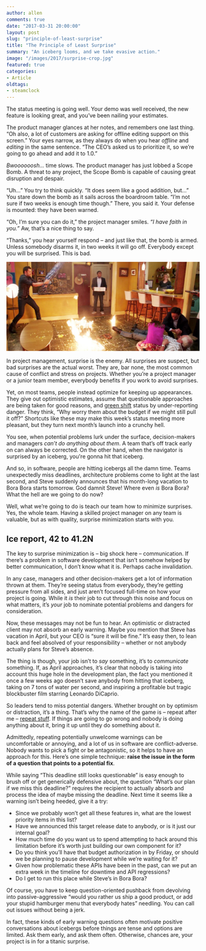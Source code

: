 ```yaml
---
author: allen
comments: true
date: "2017-03-31 20:00:00"
layout: post
slug: "principle-of-least-surprise"
title: "The Principle of Least Surprise"
summary: "An iceberg looms, and we take evasive action."
image: "/images/2017/surprise-crop.jpg"
featured: true
categories:
- Article
oldtags:
- steamclock
---
```


The status meeting is going well. Your demo was well received, the new feature is looking great, and you’ve been nailing your estimates.

The product manager glances at her notes, and remembers one last thing. “Oh also, a lot of customers are asking for offline editing support on this screen.” Your eyes narrow, as they always do when you hear *offline* and *editing* in the same sentence. “The CEO’s asked us to prioritize it, so we’re going to go ahead and add it to 1.0.”

*Bwoooooosh…* time slows. The product manager has just lobbed a Scope Bomb. A threat to any project, the Scope Bomb is capable of causing great disruption and despair.

“Uh…” You try to think quickly. “It does seem like a good addition, but…” You stare down the bomb as it sails across the boardroom table. “I’m not sure if two weeks is enough time though.” There, you said it. Your defense is mounted: they have been warned.

“Oh, I’m sure you can do it,” the project manager smiles. *“I have faith in you.”* Aw, that’s a nice thing to say.

“Thanks,” you hear yourself respond &ndash; and just like that, the bomb is armed. Unless somebody disarms it, in two weeks it will go off. Everybody except you will be surprised. This is bad.

<img src='/images/2017/surprise.jpg'>

In project management, surprise is the enemy. All surprises are suspect, but bad surprises are the actual worst. They are, bar none, the most common cause of conflict and stress on projects. Whether you’re a project manager or a junior team member, everybody benefits if you work to avoid surprises.

Yet, on most teams, people instead optimize for keeping up appearances. They give out optimistic estimates, assume that questionable approaches are being taken for good reasons, and [green shift](http://calleam.com/WTPF/?p=1205) status by under-reporting danger. They think, “Why worry them about the budget if we might still pull it off?” Shortcuts like these may make this week’s status meeting more pleasant, but they turn next month’s launch into a crunchy hell.

You see, when potential problems lurk under the surface, decision-makers and managers *can’t do anything about them*. A team that’s off track early on can always be corrected. On the other hand, when the navigator is surprised by an iceberg, you're gonna hit that iceberg.

And so, in software, people are hitting icebergs all the damn time. Teams unexpectedly miss deadlines, architecture problems come to light at the last second, and Steve suddenly announces that his month-long vacation to Bora Bora starts tomorrow. God damnit Steve! Where even *is* Bora Bora? What the hell are we going to do now?

Well, what we’re going to do is teach our team how to minimize surprises. Yes, the whole team. Having a skilled project manager on any team is valuable, but as with quality, surprise minimization starts with you.

## Ice report, 42 to 41.2N

The key to surprise minimization is &ndash; big shock here &ndash; communication. If there’s a problem in software development that isn’t somehow helped by better communication, I don’t know what it is. Perhaps cache invalidation.

In any case, managers and other decision-makers get a lot of information thrown at them. They’re seeing status from everybody, they’re getting pressure from all sides, and just aren’t focused full-time on how your project is going. While it *is* their job to cut through this noise and focus on what matters, it’s *your* job to nominate potential problems and dangers for consideration.

Now, these messages may not be fun to hear. An optimistic or distracted client may not absorb an early warning. Maybe you mention that Steve has vacation in April, but your CEO is “sure it will be fine.” It’s easy then, to lean back and feel absolved of your responsibility &ndash; whether or not anybody actually plans for Steve’s absence.

The thing is though, your job isn’t to *say* something, it’s to *communicate* something. If, as April approaches, it’s clear that nobody is taking into account this huge hole in the development plan, the fact you  mentioned it once a few weeks ago doesn’t save anybody from hitting that iceberg, taking on 7 tons of water per second, and inspiring a profitable but tragic blockbuster film starring Leonardo DiCaprio.

So leaders tend to miss potential dangers. Whether brought on by optimism or distraction, it’s a thing. That’s why the name of the game is &ndash; repeat after me &ndash; [repeat stuff](https://www.youtube.com/watch?v=nt9c0UeYhFc). If things are going to go wrong and nobody is doing anything about it, bring it up until they do something about it.

Admittedly, repeating potentially unwelcome warnings can be uncomfortable or annoying, and a lot of us in software are conflict-adverse. Nobody wants to pick a fight or be antagonistic, so it helps to have an approach for this. Here’s one simple technique: **raise the issue in the form of a question that points to a potential fix**.

While saying “This deadline still looks questionable” is easy enough to brush off or get generically defensive about, the question “What’s our plan if we miss this deadline?” requires the recipient to actually absorb and process the idea of maybe missing the deadline. Next time it seems like a warning isn’t being heeded, give it a try:

- Since we probably won’t get all these features in, what are the lowest priority items in this list?
- Have we announced this target release date to anybody, or is it just our internal goal?
- How much time do you want us to spend attempting to hack around this limitation before it’s worth just building our own component for it?
- Do you think you’ll have that budget authorization in by Friday, or should we be planning to pause development while we’re waiting for it?
- Given how problematic these APIs have been in the past, can we put an extra week in the timeline for downtime and API regressions?
- Do I get to run this place while Steve’s in Bora Bora?

Of course, you have to keep question-oriented pushback from devolving into   passive-aggressive “would you rather us ship a good product, or add your stupid hamburger menu that everybody hates” needling. You can call out issues without being a jerk.

In fact, these kinds of early warning questions often motivate positive conversations about icebergs before things are tense and options are limited. Ask them early, and ask them often. Otherwise, chances are, your project is in for a titanic surprise.

